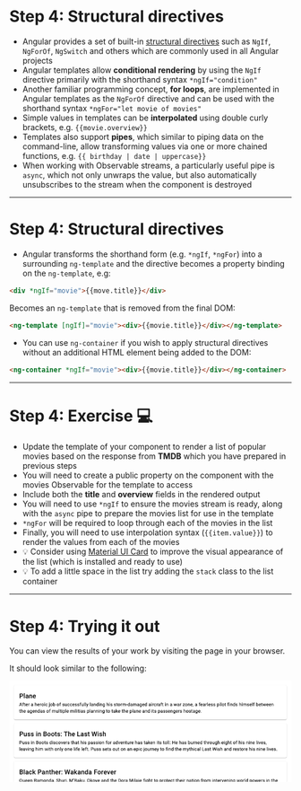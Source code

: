 # Step 4: Structural directives

<div class="dense">

- Angular provides a set of built-in [structural directives](https://angular.io/guide/structural-directives) such as `NgIf`, `NgForOf`, `NgSwitch` and others which are commonly used in all Angular projects
- Angular templates allow **conditional rendering** by using the `NgIf` directive primarily with the shorthand syntax `*ngIf="condition"`
- Another familiar programming concept, **for loops**, are implemented in Angular templates as the `NgForOf` directive and can be used with the shorthand syntax `*ngFor="let movie of movies"`
- Simple values in templates can be **interpolated** using double curly brackets, e.g. `{{movie.overview}}`
- Templates also support **pipes**, which similar to piping data on the command-line, allow transforming values via one or more chained functions, e.g. `{{ birthday | date | uppercase}}`
- When working with Observable streams, a particularly useful pipe is `async`, which not only unwraps the value, but also automatically unsubscribes to the stream when the component is destroyed

</div>

---

# Step 4: Structural directives

<div class="dense">

- Angular transforms the shorthand form (e.g. `*ngIf`, `*ngFor`) into a surrounding `ng-template` and the directive becomes a property binding on the `ng-template`, e.g:

```html
<div *ngIf="movie">{{move.title}}</div>
```

Becomes an `ng-template` that is removed from the final DOM:

```html
<ng-template [ngIf]="movie"><div>{{movie.title}}</div></ng-template>
```

- You can use `ng-container` if you wish to apply structural directives without an additional HTML element being added to the DOM:

```html
<ng-container *ngIf="movie"><div>{{movie.title}}</div></ng-container>
```

</div>

---

# Step 4: Exercise 💻

<div class="dense">

- Update the template of your component to render a list of popular movies based on the response from **TMDB** which you have prepared in previous steps
- You will need to create a public property on the component with the movies Observable for the template to access
- Include both the **title** and **overview** fields in the rendered output
- You will need to use `*ngIf` to ensure the movies stream is ready, along with the `async` pipe to prepare the movies list for use in the template
- `*ngFor` will be required to loop through each of the movies in the list
- Finally, you will need to use interpolation syntax (`{{item.value}}`) to render the values from each of the movies
- 💡 Consider using [Material UI Card](https://material.angular.io/components/card/overview) to improve the visual appearance of the list (which is installed and ready to use)
- 💡 To add a little space in the list try adding the `stack` class to the list container

</div>

---

# Step 4: Trying it out

You can view the results of your work by visiting the page in your browser.

It should look similar to the following:

<img src="/images/simple-list-of-movies.png" alt="Screenshot of simple movie list" />
